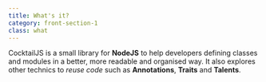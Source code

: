```yaml
---
title: What's it?
category: front-section-1
class: what
---
```


CocktailJS is a small library for **NodeJS** to help developers defining classes and modules in a
better, more readable and organised way. It also explores other technics to _reuse code_ such as **Annotations**,
**Traits** and **Talents**.
